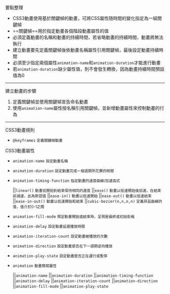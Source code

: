 要點整理
- CSS3動畫使用基於關鍵幀的動畫，可將CSS屬性随時間的變化指定為一組關鍵幀
- ==關鍵幀==用於指定動畫各個階段動畫屬性的值
- 必須定義動畫的名稱和動畫的持續時間，若省略動畫的持續時間，動畫將無法執行
- 建立動畫要先定義關鍵幀後依動畫名稱屬性引用關鍵幀，最後設定動畫持續時間
- 必須至少指定兩個屬性`animation-name`和`animation-duration`才能進行動畫
- 若`animation-duration`缺少屬性值，則不會發生轉換，因為動畫持續時間預設值為0

---

建立動畫的步驟
1. 定義關鍵幀並使用關鍵幀宣告命名動畫
2. 使用`animation-name`屬性按名稱引用關鍵幀，並新增動畫屬性來控制動畫的行為

---

CSS3動畫規則
- `@keyframes`	<small>定義關鍵幀動畫</small>

CSS3動畫屬性
- `animation-name` <small>設定動畫名稱</small>
- `animation-duration` <small>設定動畫完成一個週期所花費的時間</small>
- `animation-timing-function` <small>指定動畫的速度曲線/加速函式</small>

	||`linear()` <small>動畫從開始到結束保持相同的速度</small>
	||`ease()` <small>動畫以低速開始後加速，在結束前減速，此為默認值</small>
	||`ease-in()` <small>動畫以低速開始</small>
	||`ease-out()` <small>動畫以低速結束</small>
	||`ease-in-out()` <small>動畫以低速開始和結束</small>
	||`cubic-bezier(n,n,n,n)` <small>定義貝茲曲線的值，值介於0-1之間</small>

- `animation-fill-mode` <small>規定動畫開始或結束時，呈現是最終或初始影格</small>
- `animation-delay` <small>設定動畫延遲播放時間</small>
- `animation-iteration-count` <small>設定動畫被播放的次數</small>
- `animation-direction` <small>設定動畫是否在下一週期逆向播放</small>
- `animation-play-state` <small>設定動畫是否正在運行或暫停</small>
- `animation` <small>動畫簡寫屬性</small>

	||`animation-name`
	||`animation-duration`
	||`animation-timing-function`
	||`animation-delay`
	||`animation-iteration-count`
	||`animation-direction`
	||`animation-fill-mode`
	||`animation-play-state`
